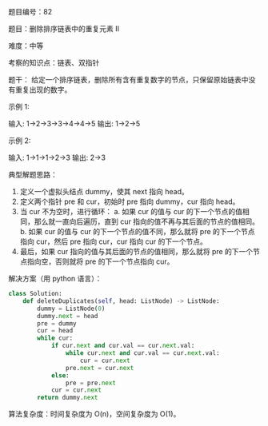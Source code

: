 题目编号：82

题目：删除排序链表中的重复元素 II

难度：中等

考察的知识点：链表、双指针

题干：
给定一个排序链表，删除所有含有重复数字的节点，只保留原始链表中没有重复出现的数字。

示例 1:

输入: 1->2->3->3->4->4->5
输出: 1->2->5

示例 2:

输入: 1->1->1->2->3
输出: 2->3

典型解题思路：
1. 定义一个虚拟头结点 dummy，使其 next 指向 head。
2. 定义两个指针 pre 和 cur，初始时 pre 指向 dummy，cur 指向 head。
3. 当 cur 不为空时，进行循环：
   a. 如果 cur 的值与 cur 的下一个节点的值相同，那么就一直向后遍历，直到 cur 指向的值不再与其后面的节点的值相同。
   b. 如果 cur 的值与 cur 的下一个节点的值不同，那么就将 pre 的下一个节点指向 cur，然后 pre 指向 cur，cur 指向 cur 的下一个节点。
4. 最后，如果 cur 指向的值与其后面的节点的值相同，那么就将 pre 的下一个节点指向空，否则就将 pre 的下一个节点指向 cur。

解决方案（用 python 语言）：

```python
class Solution:
    def deleteDuplicates(self, head: ListNode) -> ListNode:
        dummy = ListNode(0)
        dummy.next = head
        pre = dummy
        cur = head
        while cur:
            if cur.next and cur.val == cur.next.val:
                while cur.next and cur.val == cur.next.val:
                    cur = cur.next
                pre.next = cur.next
            else:
                pre = pre.next
            cur = cur.next
        return dummy.next
```

算法复杂度：时间复杂度为 O(n)，空间复杂度为 O(1)。
